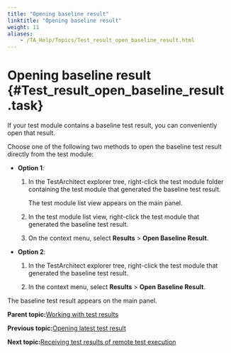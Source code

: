 ```yaml
--- 
title: "Opening baseline result"
linktitle: "Opening baseline result"
weight: 11
aliases: 
    - /TA_Help/Topics/Test_result_open_baseline_result.html
---
```

# Opening baseline result {#Test_result_open_baseline_result .task}

If your test module contains a baseline test result, you can conveniently open that result.

Choose one of the following two methods to open the baseline test result directly from the test module:

-   **Option 1**:

    1.  In the TestArchitect explorer tree, right-click the test module folder containing the test module that generated the baseline test result.

        The test module list view appears on the main panel.

    2.  In the test module list view, right-click the test module that generated the baseline test result.

    3.  On the context menu, select **Results** \> **Open Baseline Result**.

-   **Option 2**:

    1.  In the TestArchitect explorer tree, right-click the test module that generated the baseline test result.

    2.  In the context menu, select **Results** \> **Open Baseline Result**.


The baseline test result appears on the main panel.

**Parent topic:**[Working with test results](../../TA_Help/Topics/Test_result.html)

**Previous topic:**[Opening latest test result](../../TA_Help/Topics/Test_result_open_latest_test_result.html)

**Next topic:**[Receiving test results of remote test execution](../../TA_Help/Topics/Test_result_remote.html)

